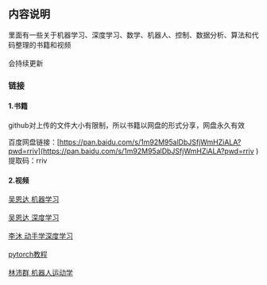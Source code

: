 <h2>内容说明</h2>

里面有一些关于机器学习、深度学习、数学、机器人、控制、数据分析、算法和代码整理的书籍和视频</br></br>
会持续更新</br>
<h3>链接</h3>
<h4>1.书籍</h4>
github对上传的文件大小有限制，所以书籍以网盘的形式分享，网盘永久有效 

百度网盘链接：[https://pan.baidu.com/s/1m92M95alDbJSfjWmHZiALA?pwd=rriv](https://pan.baidu.com/s/1m92M95alDbJSfjWmHZiALA?pwd=rriv ) 
提取码：rriv 

<h4>2.视频</h4>
<a href = "https://www.bilibili.com/video/BV1Pa411X76s/?spm_id_from=333.337.search-card.all.click&vd_source=555bad300588d79d0c2303a928081ee1"  target="_Blank">
  吴恩达 机器学习
</a></br></br>
<a href = "https://www.bilibili.com/video/BV1FT4y1E74V/?spm_id_from=333.788.top_right_bar_window_custom_collection.content.click">
吴恩达 深度学习
</a></br></br>
<a href = "https://space.bilibili.com/1567748478/channel/seriesdetail?sid=358497">
李沐 动手学深度学习
</a></br></br>

<a href = "https://www.bilibili.com/video/BV1hE411t7RN/?spm_id_from=333.999.top_right_bar_window_custom_collection.content.click&vd_source=555bad300588d79d0c2303a928081ee1">
pytorch教程
</a></br></br>

<a href = "https://www.bilibili.com/video/BV1oa4y1v7TY/?spm_id_from=333.1007.top_right_bar_window_custom_collection.content.click&vd_source=555bad300588d79d0c2303a928081ee1">
林沛群 机器人运动学
</a></br></br>
